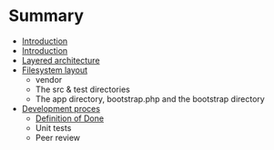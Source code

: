 # Summary

* [Introduction](README.md)
* [Introduction](docs/readme.md)
* [Layered architecture](docs/layered_architecture.md)
* [Filesystem layout](docs/filesystem-layout.md)
   * vendor
   * The src & test directories
   * The app directory, bootstrap.php and the bootstrap directory
* [Development proces](docs/development_proces.md)
   * [Definition of Done](docs/development-proces/definition_of_done.md)
   * Unit tests
   * Peer review

